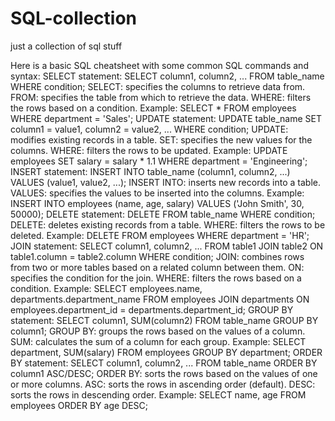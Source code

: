 # SQL-collection
just a collection of sql stuff


Here is a basic SQL cheatsheet with some common SQL commands and syntax:
SELECT statement:
SELECT column1, column2, ... FROM table_name WHERE condition; 
SELECT: specifies the columns to retrieve data from.
FROM: specifies the table from which to retrieve the data.
WHERE: filters the rows based on a condition.
Example:
SELECT * FROM employees WHERE department = 'Sales'; 
UPDATE statement:
UPDATE table_name SET column1 = value1, column2 = value2, ... WHERE condition; 
UPDATE: modifies existing records in a table.
SET: specifies the new values for the columns.
WHERE: filters the rows to be updated.
Example:
UPDATE employees SET salary = salary * 1.1 WHERE department = 'Engineering'; 
INSERT statement:
INSERT INTO table_name (column1, column2, ...) VALUES (value1, value2, ...); 
INSERT INTO: inserts new records into a table.
VALUES: specifies the values to be inserted into the columns.
Example:
INSERT INTO employees (name, age, salary) VALUES ('John Smith', 30, 50000); 
DELETE statement:
DELETE FROM table_name WHERE condition; 
DELETE: deletes existing records from a table.
WHERE: filters the rows to be deleted.
Example:
DELETE FROM employees WHERE department = 'HR'; 
JOIN statement:
SELECT column1, column2, ... FROM table1 JOIN table2 ON table1.column = table2.column WHERE condition; 
JOIN: combines rows from two or more tables based on a related column between them.
ON: specifies the condition for the join.
WHERE: filters the rows based on a condition.
Example:
SELECT employees.name, departments.department_name FROM employees JOIN departments ON employees.department_id = departments.department_id; 
GROUP BY statement:
SELECT column1, SUM(column2) FROM table_name GROUP BY column1; 
GROUP BY: groups the rows based on the values of a column.
SUM: calculates the sum of a column for each group.
Example:
SELECT department, SUM(salary) FROM employees GROUP BY department; 
ORDER BY statement:
SELECT column1, column2, ... FROM table_name ORDER BY column1 ASC/DESC; 
ORDER BY: sorts the rows based on the values of one or more columns.
ASC: sorts the rows in ascending order (default).
DESC: sorts the rows in descending order.
Example:
SELECT name, age FROM employees ORDER BY age DESC;

